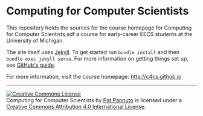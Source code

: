 # Computing for Computer Scientists

This repository holds the sources for the course homepage for Computing for Computer Scientists,sdf
a course for early-career EECS students at the University of Michigan.

The site itself uses [Jekyll](https://jekyllrb.com/). To get started run
`bundle install` and then `bundle exec jekyll serve`. For more information on
getting things set up, see [GitHub's guide](https://help.github.com/articles/using-jekyll-with-pages/).

For more information, visit the course homepage: http://c4cs.github.io

---------------------

<a rel="license" href="http://creativecommons.org/licenses/by/4.0/"><img alt="Creative Commons License" style="border-width:0" src="https://i.creativecommons.org/l/by/4.0/88x31.png" /></a><br /><span xmlns:dct="http://purl.org/dc/terms/" property="dct:title">Computing for Computer Scientists</span> by <a xmlns:cc="http://creativecommons.org/ns#" href="http://patpannuto.com" property="cc:attributionName" rel="cc:attributionURL">Pat Pannuto</a> is licensed under a <a rel="license" href="http://creativecommons.org/licenses/by/4.0/">Creative Commons Attribution 4.0 International License</a>.
